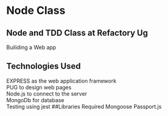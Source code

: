 # Node Class
## Node and TDD Class  at Refactory Ug 
Builiding a Web app
## Technologies Used   
EXPRESS as the web application framework   
PUG to design web pages   
Node.js to connect to the server   
MongoDb for database   
Testing using jest
##Libraries Required
Mongoose
Passport.js  



